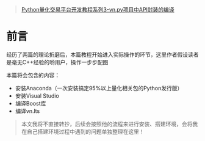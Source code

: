 >[Python量化交易平台开发教程系列3-vn.py项目中API封装的编译](http://www.vnpy.org/basic-tutorial-3.html)

# 前言

经历了两篇的理论折磨后，本篇教程开始进入实际操作的环节，这里作者假设读者是毫无C++经验的哟用户，操作一步步配图

本篇将会包含的内容：

* 安装Anaconda（一次安装搞定95%以上量化相关包的Python发行版）
* 安装Visual Studio
* 编译Boost库
* 编译vn.lts

>本文我将不直接转抄，后续会按照他的流程来进行安装、搭建环境，会将我在自己搭建环境过程中遇到的问题单独整理在这里！
